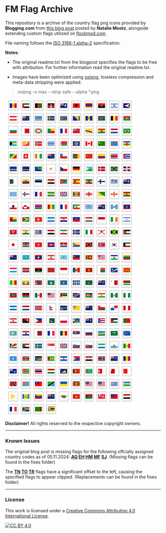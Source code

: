 # FM Flag Archive

This repository is a archive of the country flag png icons provided by **Blogging.com** from [this blog post](https://web.archive.org/web/20211024034859/https://blogging.com/free-flag-icons/) posted by **Natalie Mootz**, alongside extending custom flags utilized on [flockmod.com](https://flockmod.com/).

File naming follows the [ISO 3166-1 alpha-2](https://en.wikipedia.org/wiki/ISO_3166-1_alpha-2) specification.

**Notes**: 
- The original readme.txt from the blogpost specifies the flags to be free with attribution. For further information read the original readme.txt.

- Images have been optimized using [oxipng](https://github.com/shssoichiro/oxipng), lossless compression and meta-data stripping were applied:
 >oxipng -o max --strip safe --alpha *.png

![Flag preview](./flag-icons-preview.png)

**Disclaimer!** All rights reserved to the respective copyright owners.

---
### Known Issues
The original blog post is missing flags for the following offcially assigned country codes as of 05.11.2024: **[AQ](https://commons.wikimedia.org/wiki/File:Proposed_flag_of_Antarctica_(Graham_Bartram).svg) [EH](https://commons.wikimedia.org/wiki/File:Flag_of_the_Sahrawi_Arab_Democratic_Republic_(3-2).svg) [HM](https://commons.wikimedia.org/wiki/File:Flag_of_Australia_(3-2).svg) [MF](https://commons.wikimedia.org/wiki/File:Flag_of_France.svg) [SJ](https://commons.wikimedia.org/wiki/File:Flag_of_Norway_(c81329_for_red_%26_14275b_for_blue).svg)**. (Missing flags can be found in the fixes folder)


The **[TN](https://commons.wikimedia.org/wiki/File:Flag_of_Tunisia.svg) [TO](https://commons.wikimedia.org/wiki/File:Flag_of_Tonga_(3-2).svg) [TR](https://commons.wikimedia.org/wiki/File:Flag_of_Turkey.svg)** flags have a significant offset to the left, causing the specified flags to appear clipped. (Replacements can be found in the fixes folder)

---
### License
This work is licensed under a
[Creative Commons Attribution 4.0 International License][cc-by].

[![CC BY 4.0][cc-by-shield]][cc-by]

[cc-by]: http://creativecommons.org/licenses/by/4.0/
[cc-by-shield]: https://img.shields.io/badge/License-CC%20BY%204.0-lightgrey.svg